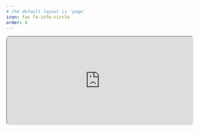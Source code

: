 ```yaml
---
# the default layout is 'page'
icon: fas fa-info-circle
order: 4
---
```


<iframe width="100%" height="240" src="https://cynicdog.github.io/commits-spread/" style="border-radius: 10px;"></iframe>
